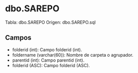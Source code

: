 ﻿# dbo.SAREPO

Tabla: dbo.SAREPO
Origen: dbo.SAREPO.sql

## Campos

- folderid (int): Campo folderid (int).
- foldername (varchar(60)): Nombre de carpeta o agrupador.
- parentid (int): Campo parentid (int).
- folderid (ASC): Campo folderid (ASC).

